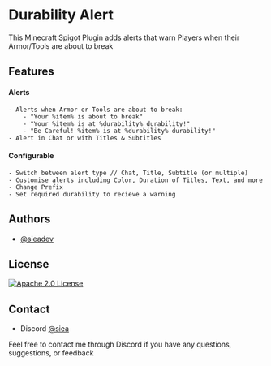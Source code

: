 # Durability Alert

This Minecraft Spigot Plugin adds alerts that warn Players when their Armor/Tools are about to break

## Features

#### Alerts
	- Alerts when Armor or Tools are about to break:
		- "Your %item% is about to break"
		- "Your %item% is at %durability% durability!"
		- "Be Careful! %item% is at %durability% durability!"
	- Alert in Chat or with Titles & Subtitles
 #### Configurable 
	- Switch between alert type // Chat, Title, Subtitle (or multiple)
	- Customise alerts including Color, Duration of Titles, Text, and more
	- Change Prefix
	- Set required durability to recieve a warning
## Authors

- [@sieadev](https://www.github.com/sieadev)


## License

[![Apache 2.0 License](https://img.shields.io/badge/License-Apache-green.svg)](https://choosealicense.com/licenses/apache/)


## Contact
- Discord [@siea](dsc.gg/siea)

Feel free to contact me through Discord if you have any questions, suggestions, or feedback
